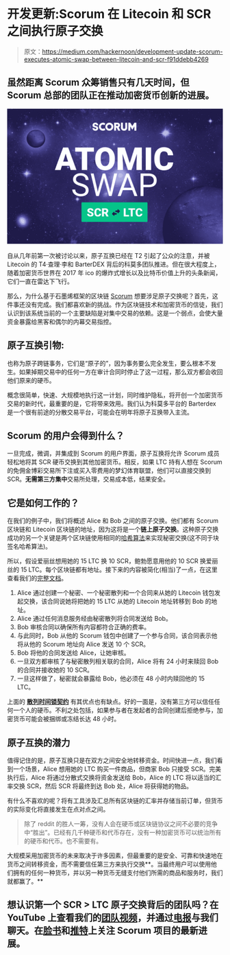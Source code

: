 # 开发更新:Scorum 在 Litecoin 和 SCR 之间执行原子交换

> 原文：<https://medium.com/hackernoon/development-update-scorum-executes-atomic-swap-between-litecoin-and-scr-f91ddebb4269>

## 虽然距离 Scorum 众筹销售只有几天时间，但 Scorum 总部的团队正在推动加密货币创新的进展。

![](img/55fbd7b1d2e5d5d5347af2155d35cb4c.png)

自从几年前第一次被讨论以来，原子互换已经在 T2 引起了公众的注意，并被 Litecoin 的 T4·查理·李和 BarterDEX 背后的科莫多团队推进。但在很大程度上，随着加密货币世界在 2017 年 ico 的爆炸式增长以及比特币价值上升的头条新闻，它们一直在雷达下飞行。

那么，为什么基于石墨烯框架的区块链 [Scorum](http://www.scorumcoins.com) 想要涉足原子交换呢？首先，这件事还没有完成。我们都喜欢新的挑战。作为区块链技术和加密货币的信徒，我们认识到该系统当前的一个主要缺陷是对集中交易的依赖。这是一个弱点，会使大量资金暴露给黑客和偶尔的内幕交易指控。

## **原子互换引物:**

也称为原子跨链事务，它们是“原子的”，因为事务要么完全发生，要么根本不发生。如果掉期交易中的任何一方在审计合同时停止了这一过程，那么双方都会收回他们原来的硬币。

概念很简单，快速、大规模地执行这一计划，同时维护隐私，将开创一个加密货币交易的新时代，最重要的是，它将带来效用。我们认为科莫多平台的 Barterdex 是一个很有前途的分散交易平台，可能会在明年将原子互换带入主流。

## Scorum 的用户会得到什么？

一旦完成，微调，并集成到 Scorum 的用户界面，原子互换将允许 Scorum 成员轻松地将其 SCR 硬币交换到其他加密货币。相反，如果 LTC 持有人想在 Scorum 的免佣金博彩交易所下注或买入零费用的梦幻体育联盟，他们可以直接交换到 SCR。**无需第三方集中**交易所处理，交易成本低，结果安全。

## **它是如何工作的？**

在我们的例子中，我们将概述 Alice 和 Bob 之间的原子交换。他们都有 Scorum 区块链和 Litecoin 区块链的地址，因为这将是一个**链上原子交换**。这种原子交换成功的另一个关键是两个区块链使用相同的[哈希算法](https://hackernoon.com/cryptographic-hashing-c25da23609c3)来实现秘密交换(这不同于块签名哈希算法)。

所以，假设爱丽丝想用她的 15 LTC 换 10 SCR，鲍勃愿意用他的 10 SCR 换爱丽丝的 15 LTC。每个区块链都有地址。接下来的内容被简化(相当)了一点，在这里查看我们的[完整文档](https://github.com/scorum/scorum/wiki/How-to-do-atomicswap)。

1.  Alice 通过创建一个秘密、一个秘密散列和一个合同来从她的 Litecoin 钱包发起交换，该合同说她将把她的 15 LTC 从她的 Litecoin 地址转移到 Bob 的地址。
2.  Alice 通过任何消息服务经由秘密散列将合同发送给 Bob。
3.  Bob 审核合同以确保所有内容都符合正确的费率。
4.  与此同时，Bob 从他的 Scorum 钱包中创建了一个参与合同，该合同表示他将从他的 Scorum 地址向 Alice 发送 10 个 SCR。
5.  Bob 将他的合同发送给 Alice，让她审核。
6.  一旦双方都审核了与秘密散列相关联的合同，Alice 将有 24 小时来赎回 Bob 的合同并接收她的 10 SCR。
7.  一旦这样做了，秘密就会暴露给 Bob，他必须在 48 小时内赎回他的 15 LTC。

上面的 [**散列时间锁契约**](https://themerkle.com/what-is-a-hashed-timelock-contract/) 有其优点也有缺点。好的一面是，没有第三方可以信任任何一个人的硬币。不利之处包括，如果参与者在发起者的合同创建后拒绝参与，加密货币可能会被捆绑或冻结长达 48 小时。

## **原子互换的潜力**

值得记住的是，原子互换只是在双方之间安全地转移资金。时间快进一点，我们看到一个场景，Alice 想用她的 LTC 购买一件商品，但商家 Bob 只接受 SCR。完美执行后，Alice 将通过分散式交换将资金发送给 Bob，Alice 的 LTC 将以适当的汇率交换 SCR，然后 SCR 将最终到达 Bob 处，Alice 将获得她的物品。

有什么不喜欢的呢？将有工具涉及汇总所有区块链的汇率并存储当前订单，但货币的实际变化将直接发生在点对点之间。

> 除了 reddit 的胜人一筹，没有人会在硬币或区块链协议之间不必要的竞争中“胜出”。已经有几千种硬币和代币存在，没有一种加密货币可以统治所有的硬币和代币。也不需要有。

大规模采用加密货币的未来取决于许多因素，但最重要的是安全、可靠和快速地在货币之间转移资金，而不需要信任第三方来执行交换**。当最终用户可以使用他们拥有的任何一种货币，并以另一种货币无缝支付他们所需的商品和服务时，我们就都赢了。**

## 想认识第一个 SCR > LTC 原子交换背后的团队吗？在 YouTube 上查看我们的[团队视频](https://youtu.be/538lqt0_Gkc)，并通过[电报](https://telegram.me/SCORUM)与我们聊天。在[脸书](https://www.facebook.com/SCORUM.COMMUNITY/)和[推特](https://twitter.com/SCORUM_en)上关注 Scorum 项目的最新进展。